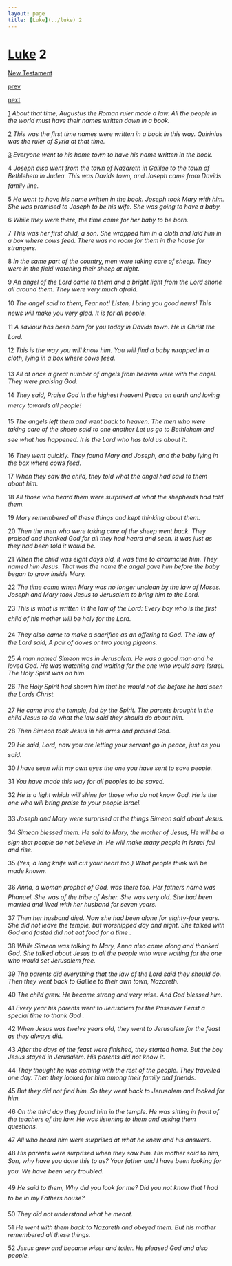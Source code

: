 ```yaml
---
layout: page
title: [Luke](../luke) 2
---
```


# [Luke](../luke) 2

[New Testament](/new-testament)


[prev](luke-1.html)


[next](luke-3.html)

[1](https://reddit.com/75o4v4) _About that time, Augustus the Roman ruler made a law. All the people in the world must have their names written down in a book._

[2](https://reddit.com/75o4v7) _This was the first time names were written in a book in this way. Quirinius was the ruler of Syria at that time._

[3](https://reddit.com/75o4v9) _Everyone went to his home town to have his name written in the book._

4 _Joseph also went from the town of Nazareth in Galilee to the town of Bethlehem in Judea. This was Davids town, and Joseph came from Davids family line._

5 _He went to have his name written in the book. Joseph took Mary with him. She was promised to Joseph to be his wife. She was going to have a baby._

6 _While they were there, the time came for her baby to be born._

7 _This was her first child, a son. She wrapped him in a cloth and laid him in a box where cows feed. There was no room for them in the house for strangers._

8 _In the same part of the country, men were taking care of sheep. They were in the field watching their sheep at night._

9 _An angel of the Lord came to them and a bright light from the Lord shone all around them. They were very much afraid._

10 _The angel said to them, Fear not! Listen, I bring you good news! This news will make you very glad. It is for all people._

11 _A saviour has been born for you today in Davids town. He is Christ the Lord._

12 _This is the way you will know him. You will find a baby wrapped in a cloth, lying in a box where cows feed._

13 _All at once a great number of angels from heaven were with the angel. They were praising God._

14 _They said, Praise God in the highest heaven! Peace on earth and loving mercy towards all people!_

15 _The angels left them and went back to heaven. The men who were taking care of the sheep said to one another Let us go to Bethlehem and see what has happened. It is the Lord who has told us about it._

16 _They went quickly. They found Mary and Joseph, and the baby lying in the box where cows feed._

17 _When they saw the child, they told what the angel had said to them about him._

18 _All those who heard them were surprised at what the shepherds had told them._

19 _Mary remembered all these things and kept thinking about them._

20 _Then the men who were taking care of the sheep went back. They praised and thanked God for all they had heard and seen. It was just as they had been told it would be._

21 _When the child was eight days old, it was time to circumcise him. They named him Jesus.  That was the name the angel gave him before the baby began to grow inside Mary._

22 _The time came when Mary was no longer unclean by the law of Moses. Joseph and Mary took Jesus to Jerusalem to bring him to the Lord._

23 _This is what is written in the law of the Lord: Every boy who is the first child of his mother will be holy for the Lord._

24 _They also came to make a sacrifice as an offering to God. The law of the Lord said, A pair of doves or two young pigeons._

25 _A man named Simeon was in Jerusalem. He was a good man and he loved God. He was watching and waiting for the one who would save Israel. The Holy Spirit was on him._

26 _The Holy Spirit had shown him that he would not die before he had seen the Lords Christ._

27 _He came into the temple, led by the Spirit. The parents brought in the child Jesus to do what the law said they should do about him._

28 _Then Simeon took Jesus in his arms and praised God._

29 _He said, Lord, now you are letting your servant go in peace, just as you said._

30 _I have seen with my own eyes the one you have sent to save people._

31 _You have made this way for all peoples to be saved._

32 _He is a light which will shine for those who do not know God. He is the one who will bring praise to your people Israel._

33 _Joseph and Mary were surprised at the things Simeon said about Jesus._

34 _Simeon blessed them. He said to Mary, the mother of Jesus, He will be a sign that people do not believe in. He will make many people in Israel fall and rise._

35 _(Yes, a long knife will cut your heart too.) What people think will be made known._

36 _Anna, a woman prophet of God, was there too. Her fathers name was Phanuel. She was of the tribe of Asher. She was very old. She had been married and lived with her husband for seven years._

37 _Then her husband died. Now she had been alone for eighty-four years. She did not leave the temple, but worshipped day and night. She talked with God and fasted did not eat food for a time ._

38 _While Simeon was talking to Mary, Anna also came along and thanked God. She talked about Jesus to all the people who were waiting for the one who would set Jerusalem free._

39 _The parents did everything that the law of the Lord said they should do. Then they went back to Galilee to their own town, Nazareth._

40 _The child grew. He became strong and very wise. And God blessed him._

41 _Every year his parents went to Jerusalem for the Passover Feast a special time to thank God ._

42 _When Jesus was twelve years old, they went to Jerusalem for the feast as they always did._

43 _After the days of the feast were finished, they started home. But the boy Jesus stayed in Jerusalem. His parents did not know it._

44 _They thought he was coming with the rest of the people. They travelled one day. Then they looked for him among their family and friends._

45 _But they did not find him. So they went back to Jerusalem and looked for him._

46 _On the third day they found him in the temple. He was sitting in front of the teachers of the law. He was listening to them and asking them questions._

47 _All who heard him were surprised at what he knew and his answers._

48 _His parents were surprised when they saw him. His mother said to him, Son, why have you done this to us? Your father and I have been looking for you. We have been very troubled._

49 _He said to them, Why did you look for me? Did you not know that I had to be in my Fathers house?_

50 _They did not understand what he meant._

51 _He went with them back to Nazareth and obeyed them. But his mother remembered all these things._

52 _Jesus grew and became wiser and taller. He pleased God and also people._

